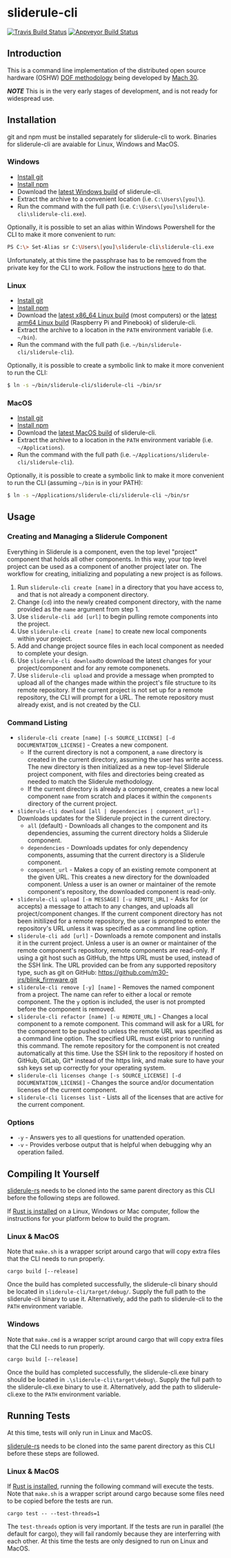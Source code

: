 # sliderule-cli

[![Travis Build Status](https://travis-ci.org/7BIndustries/sliderule-cli.svg?branch=master)](https://travis-ci.org/7BIndustries/sliderule-cli)
[![Appveyor Build Status](https://ci.appveyor.com/api/projects/status/gyop7qstm030gqdx/branch/master?svg=true)](https://ci.appveyor.com/project/jmwright/sliderule-cli)

## Introduction
This is a command line implementation of the distributed open source hardware (OSHW) [DOF methodology](https://github.com/Mach30/dof) being developed by [Mach 30](http://mach30.org/).

***NOTE*** This is in the very early stages of development, and is not ready for widespread use.

## Installation

git and npm must be installed separately for sliderule-cli to work. Binaries for sliderule-cli are avaiable for Linux, Windows and MacOS.

### Windows
- [Install git](https://git-scm.com/download/win)
- [Install npm](https://www.npmjs.com/package/npm#windows-computers)
- Download the [latest Windows build](http://7bindustries.com/downloads/sliderule-cli_dev_Windows_20181130.zip) of sliderule-cli.
- Extract the archive to a convenient location (i.e. `C:\Users\[you]\`).
- Run the command with the full path (i.e. `C:\Users\[you]\sliderule-cli\sliderule-cli.exe`).

Optionally, it is possible to set an alias within Windows Powershell for the CLI to make it more convenient to run:
```bash
PS C:\> Set-Alias sr C:\Users\[you]\sliderule-cli\sliderule-cli.exe
```

Unfortunately, at this time the passphrase has to be removed from the private key for the CLI to work. Follow the instructions [here](https://www.simplified.guide/ssh/set-remove-passphrase) to do that.

### Linux

- [Install git](https://git-scm.com/download/linux)
- [Install npm](https://www.npmjs.com/package/npm#fancy-install-unix)
- Download the [latest x86_64 Linux build](http://7bindustries.com/downloads/sliderule-cli_dev_Linux_x86_64_20181130.tar.xz) (most computers) or the [latest arm64 Linux build](http://7bindustries.com/downloads/sliderule-cli_dev_Linux_arm64_20181130.tar.xz) (Raspberry Pi and Pinebook) of sliderule-cli.
- Extract the archive to a location in the `PATH` environment variable (i.e. `~/bin`).
- Run the command with the full path (i.e. `~/bin/sliderule-cli/sliderule-cli`).

Optionally, it is possible to create a symbolic link to make it more convenient to run the CLI:
```bash
$ ln -s ~/bin/sliderule-cli/sliderule-cli ~/bin/sr
```

### MacOS

- [Install git](https://git-scm.com/download/mac)
- [Install npm](https://www.npmjs.com/package/npm#apple-macintosh-computers)
- Download the [latest MacOS build](http://7bindustries.com/downloads/sliderule-cli_dev_MacOS_20181130.zip) of sliderule-cli.
- Extract the archive to a location in the `PATH` environment variable (i.e. `~/Applications`).
- Run the command with the full path (i.e. `~/Applications/sliderule-cli/sliderule-cli`).

Optionally, it is possible to create a symbolic link to make it more convenient to run the CLI (assuming `~/bin` is in your PATH):
```bash
$ ln -s ~/Applications/sliderule-cli/sliderule-cli ~/bin/sr
```

## Usage

### Creating and Managing a Sliderule Component

Everything in Sliderule is a component, even the top level "project" component that holds all other components. In this way, your top level project can be used as a component of another project later on. The workflow for creating, initializing and populating a new project is as follows.

1. Run `sliderule-cli create [name]` in a directory that you have access to, and that is not already a component directory.
2. Change (`cd`) into the newly created component directory, with the name provided as the `name` argument from step 1.
3. Use `sliderule-cli add [url]` to begin pulling remote components into the project.
4. Use `sliderule-cli create [name]` to create new local components within your project.
5. Add and change project source files in each local component as needed to complete your design.
6. Use `sliderule-cli download`to download the latest changes for your project/component and for any remote componenets.
7. Use `sliderule-cli upload` and provide a message when prompted to upload all of the changes made within the project's file structure to its remote repository. If the current project is not set up for a remote repository, the CLI will prompt for a URL. The remote repository must already exist, and is not created by the CLI.

### Command Listing
- `sliderule-cli create [name] [-s SOURCE_LICENSE] [-d DOCUMENTATION_LICENSE]` - Creates a new component.
  - If the current directory is not a component, a `name` directory is created in the current directory, assuming the user has write access. The new directory is then initialized as a new top-level Sliderule project component, with files and directories being created as needed to match the Sliderule methodology.
  - If the current directory is already a component, creates a new local component `name` from scratch and places it within the `components` directory of the current project.
- `sliderule-cli download [all | dependencies | component_url]` - Downloads updates for the Sliderule project in the current directory.
  - `all` (default) - Downloads all changes to the component and its dependencies, assuming the current directory holds a Sliderule component.
  - `dependencies` - Downloads updates for only dependency components, assuming that the current directory is a Sliderule component.
  - `component_url` - Makes a copy of an existing remote component at the given URL. This creates a new directory for the downloaded component. Unless a user is an owner or maintainer of the remote component's repository, the downloaded component is read-only.
- `sliderule-cli upload [-m MESSAGE] [-u REMOTE_URL]` - Asks for (or accepts) a message to attach to any changes, and uploads all project/component changes. If the current component directory has not been initilized for a remote repository, the user is prompted to enter the repository's URL unless it was specified as a command line option.
- `sliderule-cli add [url]` - Downloads a remote component and installs it in the current project. Unless a user is an owner or maintainer of the remote component's repository, remote components are read-only. If using a git host such as GitHub, the https URL must be used, instead of the SSH link. The URL provided can be from any supported repository type, such as git on GitHub: https://github.com/m30-jrs/blink_firmware.git
- `sliderule-cli remove [-y] [name]` - Removes the named component from a project. The name can refer to either a local or remote component. The the `y` option is included, the user is not prompted before the component is removed.
- `sliderule-cli refactor [name] [-u REMOTE_URL]` - Changes a local component to a remote component. This command will ask for a URL for the component to be pushed to unless the remote URL was specified as a command line option. The specified URL must exist prior to running this command. The remote repository for the component is not created automatically at this time. Use the SSH link to the repository if hosted on GitHub, GitLab, Git* instead of the https link, and make sure to have your ssh keys set up correctly for your operating system.
- `sliderule-cli licenses change [-s SOURCE_LICENSE] [-d DOCUMENTATION_LICENSE]` - Changes the source and/or documentation licenses of the current component.
- `sliderule-cli licenses list` - Lists all of the licenses that are active for the current component.

### Options
- `-y` - Answers yes to all questions for unattended operation.
- `-v` - Provides verbose output that is helpful when debugging why an operation failed.

## Compiling It Yourself

[sliderule-rs](https://github.com/7BIndustries/sliderule-rs) needs to be cloned into the same parent directory as this CLI before the following steps are followed.

If [Rust is installed](https://www.rust-lang.org/en-US/install.html) on a Linux, Windows or Mac computer, follow the instructions for your platform below to build the program.
### Linux & MacOS
Note that `make.sh` is a wrapper script around cargo that will copy extra files that the CLI needs to run properly.
```
cargo build [--release]
```
Once the build has completed successfully, the sliderule-cli binary should be located in `sliderule-cli/target/debug/`. Supply the full path to the sliderule-cli binary to use it. Alternatively, add the path to sliderule-cli to the `PATH` environment variable.

### Windows
Note that `make.cmd` is a wrapper script around cargo that will copy extra files that the CLI needs to run properly.
```
cargo build [--release]
```
Once the build has completed successfully, the sliderule-cli.exe binary should be located in `.\sliderule-cli\target\debug\`. Supply the full path to the sliderule-cli.exe binary to use it. Alternatively, add the path to sliderule-cli.exe to the `PATH` environment variable.

## Running Tests

At this time, tests will only run in Linux and MacOS.

[sliderule-rs](https://github.com/7BIndustries/sliderule-rs) needs to be cloned into the same parent directory as this CLI before these steps are followed.

### Linux & MacOS

If [Rust is installed](https://www.rust-lang.org/en-US/install.html), running the following command will execute the tests. Note that `make.sh` is a wrapper script around cargo because some files need to be copied before the tests are run.
```
cargo test -- --test-threads=1
```
The `test-threads` option is very important. If the tests are run in parallel (the default for cargo), they will fail randomly because they are interferring with each other. At this time the tests are only designed to run on Linux and MacOS.
